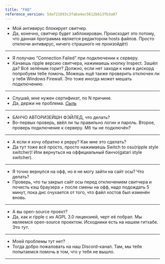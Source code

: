 ```yaml
---
title: "FAQ"
reference_version: 5daf21693c3faba4ac5612b613fb3a07
---
```

- Мой антивирус блокирует свитчер.
- Да, конечно, свитчер будет заблокирован. Происходит это потому, что данная программа является редактором hosts файлов. Просто отключи антивирус, ничего страшного не произойдёт)

-----------------------

- Я получаю “Connection Failed” при подключении к серверу.
- Качаешь ripple версию свитчера, нажимаешь кнопку Inspect. Зашёл да? Всё зелёным горит? Должно, если нет заходи к нам в дискорд попробуем тебе помочь. Можешь ещё также проверить отключен ли у тебя Windows Firewall. Это тоже иногда может мешать подключению.

-----------------------

- Слушай, мне нужен сертификат, по N причине.
- Да, держи не проблема. [*Сыль*](https://katori.fun/static/cert.crt)

-----------------------

- БАНЧО АВТОРИЗЕЙШН ФЭЙЛЕД, что делать?
- Во-первых проверь, ввёл ли ты правильно логин и пароль. Второе, проверь подключение к серверу. Мб ты не подключён?

-----------------------

- А если я хочу обратно к peppy? Как мне это сделать?
- Да тут тоже всё просто, просто нажимаешь Switch to osu(ripple style switcher)! Или вернуться на оффициальный банчо(gatari style switcher).

-----------------------

- Я точно вернулся на офф, но я не могу зайти на сайт осы? Что делать?
- Проверь, что ты закрыл сайт осы перед отключением свитчера и почисть кэш браузера + после смены на офф, надо подождать 5 минут, пока днс очухается от того, что файл хостов был изменён вновь.

-----------------------

- А вы open-source проект?
- Да, как и ripple с их AGPL 3.0 лицензией, черт её побрал. Мы являемся open-source проектом. Исходники есть на нашем гитхабе. Это *тут*.

-----------------------

- Моей проблемы тут нет?
- Тогда добро пожаловать на наш Discord-канал. Там, мы тебе попытаемся помочь в том, что у тебя не вышло.

-----------------------
